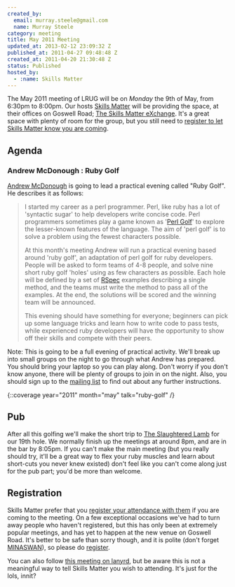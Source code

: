 ```yaml
---
created_by:
  email: murray.steele@gmail.com
  name: Murray Steele
category: meeting
title: May 2011 Meeting
updated_at: 2013-02-12 23:09:32 Z
published_at: 2011-04-27 09:48:48 Z
created_at: 2011-04-20 21:30:48 Z
status: Published
hosted_by:
  - :name: Skills Matter
---
```


The May 2011 meeting of LRUG will be on *Monday* the 9th of May, from 6:30pm to 8:00pm.  Our hosts [Skills Matter](http://skillsmatter.com/) will be providing the space, at their offices on Goswell Road; [The Skills Matter eXchange](http://skillsmatter.com/location-details/design-architecture/484/96).  It's a great space with plenty of room for the group, but you still need to <a href="#may11registration">register to let Skills Matter know you are coming</a>.

Agenda
------

### Andrew McDonough : Ruby Golf

[Andrew McDonough](http://www.andrewmcdonough.com/) is going to lead a practical evening called "Ruby Golf".  He describes it as follows:

> I started my career as a perl programmer.  Perl, like
> ruby has a lot of 'syntactic sugar' to help developers write concise
> code.  Perl programmers sometimes play a game known as '[Perl Golf](http://c2.com/cgi/wiki?PerlGolf)' to
> explore the lesser-known features of the language.  The aim of 'perl
> golf' is to solve a problem using the fewest characters possible.
>
> At this month's meeting Andrew will run a practical evening based
> around 'ruby golf', an adaptation of perl golf for ruby developers.
> People will be asked to form teams of 4-8 people, and solve nine short
> ruby golf 'holes' using as few characters as possible.  Each hole will
> be defined by a set of [RSpec](http://rspec.info) examples describing a single method, and
> the teams must write the method to pass all of the examples.  At the
> end, the solutions will be scored and the winning team will be
> announced.
>
> This evening should have something for everyone; beginners can pick up
> some language tricks and learn how to write code to pass tests, while
> experienced ruby developers will have the opportunity to show off
> their skills and compete with their peers.

Note: This is going to be a full evening of practical activity.  We'll break up into small groups on the night to go through what Andrew has prepared.  You should bring your laptop so you can play along.  Don't worry if you don't know anyone, there will be plenty of groups to join in on the night.  Also, you should sign up to the [mailing list](http://lists.lrug.org/listinfo.cgi/chat-lrug.org) to find out about any further instructions.

{::coverage year="2011" month="may" talk="ruby-golf" /}

Pub
---

After all this golfing we'll make the short trip to [The Slaughtered Lamb](http://www.theslaughteredlambpub.com/) for our 19th hole.  We normally finish up the meetings at around 8pm, and are in the bar by 8:05pm.  If you can't make the main meeting (but you really should try, it'll be a great way to flex your ruby muscles and learn about short-cuts you never knew existed) don't feel like you can't come along just for the pub part; you'd be more than welcome.

Registration <a name="may11registration">&nbsp;</a>
---------------------------------------------------

Skills Matter prefer that you [register your attendance with them](http://skillsmatter.com/podcast/home/ruby-golf/js-1714) if you are coming to the meeting.  On a few exceptional occasions we've had to turn away people who haven't registered, but this has only been at extremely popular meetings, and has yet to happen at the new venue on Goswell Road.  It's better to be safe than sorry though, and it is polite (don't forget [MINASWAN](http://oreilly.com/ruby/excerpts/ruby-learning-rails/ruby-glossary.html#I_indexterm_d1e32036)), so please do [register](http://skillsmatter.com/podcast/home/ruby-golf/js-1714).

You can also follow [this meeting on lanyrd](http://lanyrd.com/2011/lrug-may/), but be aware this is not a meaningful way to tell Skills Matter you wish to attending.  It's just for the lols, innit?
